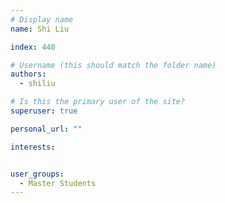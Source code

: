 ```yaml
---
# Display name
name: Shi Liu

index: 440

# Username (this should match the folder name)
authors:
  - shiliu

# Is this the primary user of the site?
superuser: true

personal_url: ""

interests:


user_groups:
  - Master Students
---
```

